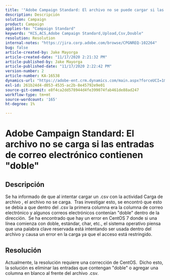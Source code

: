 ```yaml
---
title: '"Adobe Campaign Standard: El archivo no se puede cargar si las entradas de correo electrónico contienen \"doble\"'
description: Descripción
solution: Campaign
product: Campaign
applies-to: "Campaign Standard"
keywords: "KCS,ACS,Adobe Campaign Standard,Upload,Csv,Double"
resolution: Resolution
internal-notes: "https://jira.corp.adobe.com/browse/CPGNREQ-102264"
bug: false
article-created-by: Jake Mayorga
article-created-date: "11/17/2020 2:21:32 PM"
article-published-by: Jake Mayorga
article-published-date: "11/17/2020 2:22:42 PM"
version-number: 2
article-number: KA-16538
dynamics-url: "https://adobe-ent.crm.dynamics.com/main.aspx?forceUCI=1&pagetype=entityrecord&etn=knowledgearticle&id=35fe582f-e028-eb11-a813-000d3a593c3f"
exl-id: 261b24d4-d053-4535-ac2b-8e45792e9e01
source-git-commit: e8f4ca2dd578944d4fe399074fab461de88ad247
workflow-type: tm+mt
source-wordcount: '165'
ht-degree: 1%

---
```


# Adobe Campaign Standard: El archivo no se carga si las entradas de correo electrónico contienen &quot;doble&quot;

## Descripción

Se ha informado de que al intentar cargar un .csv con la actividad Carga de archivo , el archivo no se carga.  Tras investigar esto, se encontró que esto se debía a que dentro del .csv la primera columna era la columna de correo electrónico y algunos correos electrónicos contenían &quot;doble&quot; dentro de la dirección.  Se ha encontrado que hay un error en CentOS 7 donde si una línea comienza con doble, estándar, char, etc., el sistema operativo piensa que una palabra clave reservada está intentando ser usada dentro del archivo y causa un error en la carga ya que el acceso está restringido.

## Resolución

Actualmente, la resolución requiere una corrección de CentOS.  Dicho esto, la solución es eliminar las entradas que contengan &quot;doble&quot; o agregar una columna en blanco al frente del archivo .csv.
